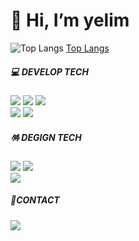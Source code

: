 <div align="left">
  
<h1>👋 Hi, I’m yelim</h1>

![Top Langs](https://github-readme-stats.vercel.app/api/top-langs/?username=yelim03&layout=compact)
[Top Langs](https://github-readme-stats.vercel.app/api/top-langs/?username=yelim03&layout=compact)

<h5>💻 DEVELOP TECH</h5>
<p style=><img src="https://img.shields.io/badge/-HTML-E34F26?style=flat-square&logo=html5&logoColor=white"> <img src="https://img.shields.io/badge/-CSS-1572B6?style=flat-square&logo=css3&logoColor=white"> <img src="https://img.shields.io/badge/-SCSS-CC6699?style=flat-square&logo=sass&logoColor=white"><br><img src="https://img.shields.io/badge/-jQuery-0769AD?style=flat-square&logo=jquery&logoColor=white"> <img src="https://img.shields.io/badge/-JavaScript-F7DF1E?style=flat-square&logo=javascript&logoColor=white"></p>


<h5>🪅 DEGIGN TECH</h5>
<p><img src="https://img.shields.io/badge/-PhotoShop-31A8FF?style=flat-square&logo=adobephotoshop&logoColor=white"> <img src="https://img.shields.io/badge/-Illustrator-FF9A00?style=flat-square&logo=adobeillustrator&logoColor=white"> <br><img src="https://img.shields.io/badge/-Figma-F24E1E?style=flat-square&logo=figma&logoColor=white"></p>


<h5>🤝CONTACT</h5>
<a href="mailto:kym5570@naver.com"><img src="https://img.shields.io/badge/-Mail-d14836?style=flat-square&logo=Gmail&logoColor=white&link=kym5570@naver.com"/></a>

</div>
